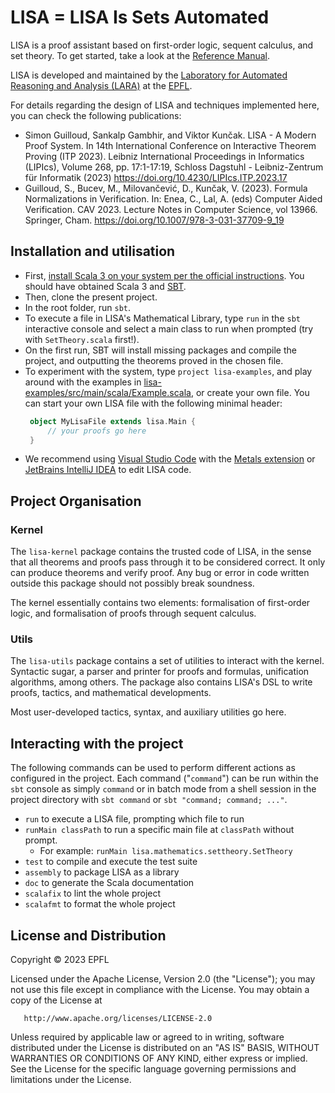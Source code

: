 # LISA = LISA Is Sets Automated

LISA is a proof assistant based on first-order logic, sequent calculus, and set
theory. To get started, take a look at the [Reference
Manual](Reference%20Manual/lisa.pdf).

LISA is developed and maintained by the [Laboratory for Automated Reasoning and
Analysis (LARA)](https://lara.epfl.ch) at the [EPFL](https://epfl.ch).

For details regarding the design of LISA and techniques implemented here, you
can check the following publications:

 - Simon Guilloud, Sankalp Gambhir, and Viktor Kunčak. LISA - A Modern Proof
   System. In 14th International Conference on Interactive Theorem Proving (ITP
   2023). Leibniz International Proceedings in Informatics (LIPIcs), Volume 268,
   pp. 17:1-17:19, Schloss Dagstuhl - Leibniz-Zentrum für Informatik (2023)
   https://doi.org/10.4230/LIPIcs.ITP.2023.17
 - Guilloud, S., Bucev, M., Milovančević, D., Kunčak, V. (2023). Formula
   Normalizations in Verification. In: Enea, C., Lal, A. (eds) Computer Aided
   Verification. CAV 2023. Lecture Notes in Computer Science, vol 13966.
   Springer, Cham. https://doi.org/10.1007/978-3-031-37709-9_19

## Installation and utilisation

 - First, [install Scala 3 on your system per the official
   instructions](https://www.scala-lang.org/download/). You should have obtained
   Scala 3 and [SBT](https://www.scala-sbt.org/).
 - Then, clone the present project.
 - In the root folder, run `sbt`.
 - To execute a file in LISA's Mathematical Library, type `run` in the `sbt`
   interactive console and select a main class to run when prompted (try with
   `SetTheory.scala` first!). 
 - On the first run, SBT will install missing packages and compile the project,
   and outputting the theorems proved in the chosen file.
 - To experiment with the system, type `project lisa-examples`, and play around
   with the examples in
   [lisa-examples/src/main/scala/Example.scala](lisa-examples/src/main/scala/Example.scala),
   or create your own file. You can start your own LISA file with the following
   minimal header:
   ```scala
    object MyLisaFile extends lisa.Main {
        // your proofs go here
    }
   ```
 - We recommend using [Visual Studio Code](https://code.visualstudio.com/) with
   the [Metals extension](https://scalameta.org/metals/) or [JetBrains IntelliJ
   IDEA](https://www.jetbrains.com/idea/) to edit LISA code.


## Project Organisation

### Kernel

The `lisa-kernel` package contains the trusted code of LISA, in the sense that
all theorems and proofs pass through it to be considered correct. It only can
produce theorems and verify proof. Any bug or error in code written outside this
package should not possibly break soundness. 

The kernel essentially contains two elements: formalisation of first-order
logic, and formalisation of proofs through sequent calculus.

### Utils

The `lisa-utils` package contains a set of utilities to interact with the
kernel. Syntactic sugar, a parser and printer for proofs and formulas,
unification algorithms, among others. The package also contains LISA's DSL to
write proofs, tactics, and mathematical developments.

Most user-developed tactics, syntax, and auxiliary utilities go here.

## Interacting with the project

The following commands can be used to perform different actions as configured in
the project. Each command ("`command`") can be run within the `sbt` console as
simply `command` or in batch mode from a shell session in the project directory
with `sbt command` or `sbt "command; command; ..."`.

* `run` to execute a LISA file, prompting which file to run
* `runMain classPath` to run a specific main file at `classPath` without prompt.
  * For example: `runMain lisa.mathematics.settheory.SetTheory`
* `test` to compile and execute the test suite
* `assembly` to package LISA as a library
* `doc` to generate the Scala documentation
* `scalafix` to lint the whole project
* `scalafmt` to format the whole project

## License and Distribution

   Copyright © 2023 EPFL

   Licensed under the Apache License, Version 2.0 (the "License"); you may not
   use this file except in compliance with the License. You may obtain a copy of
   the License at

       http://www.apache.org/licenses/LICENSE-2.0

   Unless required by applicable law or agreed to in writing, software
   distributed under the License is distributed on an "AS IS" BASIS, WITHOUT
   WARRANTIES OR CONDITIONS OF ANY KIND, either express or implied. See the
   License for the specific language governing permissions and limitations under
   the License.

